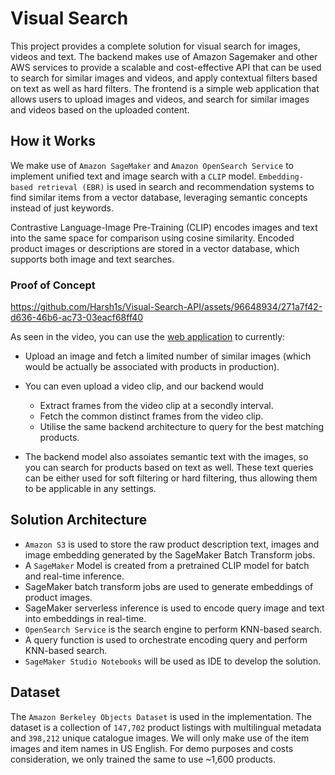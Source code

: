 # Visual Search

This project provides a complete solution for visual search for images, videos and text. The backend makes use of Amazon Sagemaker and other AWS services to provide a scalable and cost-effective API that can be used to search for similar images and videos, and apply contextual filters based on text as well as hard filters. The frontend is a simple web application that allows users to upload images and videos, and search for similar images and videos based on the uploaded content.

## How it Works

We make use of `Amazon SageMaker` and `Amazon OpenSearch Service` to implement unified text and image search with a `CLIP` model. `Embedding-based retrieval (EBR)` is used in search and recommendation systems to find similar items from a vector database, leveraging semantic concepts instead of just keywords. 

Contrastive Language-Image Pre-Training (CLIP) encodes images and text into the same space for comparison using cosine similarity. Encoded product images or descriptions are stored in a vector database, which supports both image and text searches. 

### Proof of Concept

https://github.com/Harsh1s/Visual-Search-API/assets/96648934/271a7f42-d636-46b6-ac73-03eacf68ff40

As seen in the video, you can use the [web application](https://viz-search.netlify.app/) to currently:
- Upload an image and fetch a limited number of similar images (which would be actually be associated with products in production).
- You can even upload a video clip, and our backend would
  - Extract frames from the video clip at a secondly interval.
  - Fetch the common distinct frames from the video clip.
  - Utilise the same backend architecture to query for the best matching products.
  
- The backend model also assoiates semantic text with the images, so you can search for products based on text as well. These text queries can be either used for soft filtering or hard filtering, thus allowing them to be applicable in any settings. 

## Solution Architecture

- `Amazon S3` is used to store the raw product description text, images and image embedding generated by the SageMaker Batch Transform jobs.
- A `SageMaker` Model is created from a pretrained CLIP model for batch and real-time inference.
- SageMaker batch transform jobs are used to generate embeddings of product images.
- SageMaker serverless inference is used to encode query image and text into embeddings in real-time.
- `OpenSearch Service` is the search engine to perform KNN-based search.
- A query function is used to orchestrate encoding query and perform KNN-based search.
- `SageMaker Studio Notebooks` will be used as IDE to develop the solution.

## Dataset

The `Amazon Berkeley Objects Dataset` is used in the implementation. The dataset is a collection of `147,702` product listings with multilingual metadata and `398,212` unique catalogue images. We will only make use of the item images and item names in US English. For demo purposes and costs consideration, we only trained the same to use ~1,600 products.

